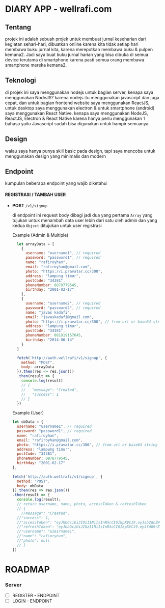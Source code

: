 # DIARY APP - wellrafi.com 

## Tentang
projek ini adalah sebuah projek untuk membuat jurnal keseharian dari kegiatan sehari-hari, dibuatkan online karena
kita tidak setiap hari membawa buku jurnal kita, karena merepotkan membawa buku & pulpen kemana2. Jadi saya buat
buku jurnal harian yang bisa dibuka di semua device terutama di smartphone karena pasti semua orang membawa smartphone 
mereka kemana2.

## Teknologi
di projek ini saya menggunakan nodejs untuk bagian server, kenapa saya menggunakan NodeJS? karena nodejs itu menggunakan
javascript dan juga cepat, dan untuk bagian frontend website saya menggunakan ReactJS, untuk desktop saya menggunakan
electron & untuk smartphone (android) saya menggunakan React Native. kenapa saya menggunakan NodeJS, ReactJS, Electron
& React Native karena hanya perlu menggunakan 1 bahasa yaitu Javascript sudah bisa digunakan untuk hampir semuanya.

## Design
walau saya hanya punya skill basic pada design, tapi saya mencoba untuk menggunakan design yang minimalis dan modern

## Endpoint
kumpulan beberapa endpoint yang wajib diketahui

#### REGISTRASI / TAMBAH USER 
  
  * **POST** ``/v1/signup``

    di endpoint ini request body dibagi jadi dua yang pertama ``Array`` yang tujukan untuk menambah data user lebih dari satu oleh admin 
    dan yang kedua ``Object`` ditujukan untuk user registrasi

    Example (Admin & Multiple)

    ```javascript
      let arrayData = [
        {
          username: "username1", // required
          password: "password1", // required
          name: "rafiroyhan",
          email: "rafiroyhan@gmail.com",
          photo: "https://i.pravatar.cc/300",
          address: "lampung timur",
          postCode: "34381",
          phoneNumber: 0878779545,
          birthday: "2001-02-17"
        },
        {
          username: "username2", // required
          password: "password2", // required
          name: "javas kadafi",
          email: "javaskadafi@gmail.com",
          photo: "https://i.pravatar.cc/300", // from url or base64 string
          address: "lampung timur",
          postCode: "34381",
          phoneNumber: 081919157645,
          birthday: "2014-06-14"
        }
      ]

      fetch('http://auth.wellrafi/v1/signup', {
        method: "POST",
        body: arrayData
      }).then(res => res.json())
      .then(result => {
        console.log(result) 
        // {
        //   "message": "Created",
        //   "success": 1
        // }
      })

    ```

    Example (User)

    ```javascript
    let obData = {
      username: "username1", // required
      password: "password1", // required
      name: "rafiroyhan",
      email: "rafiroyhan@gmail.com",
      photo: "https://i.pravatar.cc/300", // from url or base64 string
      address: "lampung timur",
      postCode: "34381",
      phoneNumber: 0878779545,
      birthday: "2001-02-17"
    },
      
    fetch('http://auth.wellrafi/v1/signup', {
      method: "POST",
      body: obData
    }).then(res => res.json())
    .then(result => {
      console.log(result);
      // return username, name, photo, accessToken & refreshToken
      // {
        //message": "Created",
      //"success": 1,
      //"accessToken": "eyJhbGciOiJIUzI1NiIsInR5cCI6IkpXVCJ9.eyJsb2dnZWQiOjEsIl9pZCI6IjMyZWU2Njg0LWEzYjItNDk2MS05YzljLTY4MTY5YjljNjFiNyIsImlhdCI6MTU4NzE3NTY0MiwiZXhwIjoxNTg3MjExNjQyfQ0140fe1229a6b03a7cb58ad42250cc97ec1c96be7f01fcb392d3db8051ac02c2e7c19d4194b3c76f9840fd818418564e8dec735fa90090cade430f264712af86c1bb0913106369947bea7a05a94f120167a2a1da9b6eb10afc8e60dc3706126acda242fa9ecbddc8ab385985a72fa2d3f2354cecff2b746c34292c29fc4edd91.-PBiqK2-BkKGSluU6xwbkEzGtoUKDABuQF9s1_7FrSA",
      //"refreshToken": "eyJhbGciOiJIUzI1NiIsInR5cCI6IkpXVCJ9.eyJfdG9rZW4iOiI1NDZhMWZjNDQ5NTYyZWFmNWY2MWJjMDk3NmM5NGZiOWNkZTBjNzZlMjJkNzc2ZDg0MzhmZGE4YjIzODlmYWRhZDRjMDEwMWVlN2E3YjM3ZmUxMmNhYjU0NWFiYjM5MTY3NGY1MTVhNmQ1ZDFkYmVkZjIyNjdiYzQ5ZTgwMzFhYyIsImlhdCI6MTU4NzE3NTY0MiwiZXhwIjoxNTg5NzY3NjQyfQ736401b02306dc5ee0e3896797d917c8612899d71f2f494fac37355cd65f7b9d277b93a945296b2314b2af367a89640eb82cf5fa33ba842fd2413215993e7b816f2eba848a5958d41bfa1e6e4cf6b104274103da8a2aa6c58c975dd5ea6b352cb802cb67ecb22793cdc4f49df73026a8c0c5f092452fb6222f9aa49e9ba8aee4.N6zM9QH_WbusC_vQG7iXiFz2bfypVDwoq-uOyD5yNoU",
      //"username": "use1rname1",
      //"name": "rafioryhan",
      //"photo": null
      // }
    })
    ```


# ROADMAP
### Server
* [ ] REGISTER - ENDPOINT
* [ ] LOGIN - ENDPOINT
